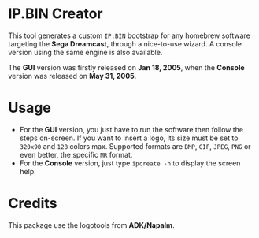 # IP.BIN Creator

This tool generates a custom `IP.BIN` bootstrap for any homebrew software
targeting the **Sega Dreamcast**, through a nice-to-use wizard. A console
version using the same engine is also available.

The **GUI** version was firstly released on **Jan 18, 2005**, when the **Console**
version was released on **May 31, 2005**.

# Usage

* For the **GUI** version, you just have to run the software then follow the
steps on-screen. If you want to insert a logo, its size must be set to `320x90` 
and `128` colors max. Supported formats are `BMP`, `GIF`, `JPEG`, `PNG` or even better,
the specific `MR` format.
* For the **Console** version, just type `ipcreate -h` to display the screen help.

# Credits

This package use the logotools from **ADK/Napalm**.

